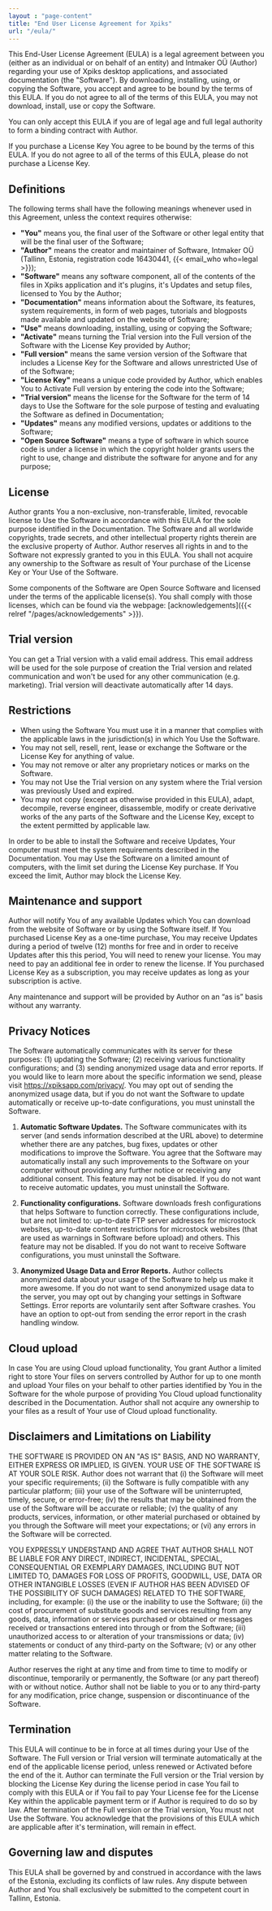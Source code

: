 ```yaml
---
layout : "page-content"
title: "End User License Agreement for Xpiks"
url: "/eula/"
---
```


This End-User License Agreement (EULA) is a legal agreement between you (either as an individual or on behalf of an entity) and Intmaker OÜ (Author) regarding your use of Xpiks desktop applications, and associated documentation (the "Software"). By downloading, installing, using, or copying the Software, you accept and agree to be bound by the terms of this EULA. If you do not agree to all of the terms of this EULA, you may not download, install, use or copy the Software.

You can only accept this EULA if you are of legal age and full legal authority to form a binding contract with Author.

If you purchase a License Key You agree to be bound by the terms of this EULA. If you do not agree to all of the terms of this EULA, please do not purchase a License Key.

## Definitions

The following terms shall have the following meanings whenever used in this Agreement, unless the context requires otherwise:

- **"You"** means you, the final user of the Software or other legal entity that will be the final user of the Software;
- **"Author"** means the creator and maintainer of Software, Intmaker OÜ (Tallinn, Estonia, registration code 16430441, {{< email_who who=legal >}});
- **"Software"** means any software component, all of the contents of the files in Xpiks application and it's plugins, it's Updates and setup files, licensed to You by the Author;
- **"Documentation"** means information about the Software, its features, system requirements, in form of web pages, tutorials and blogposts made available and updated on the website of Software;
- **"Use"** means downloading, installing, using or copying the Software;
- **"Activate"** means turning the Trial version into the Full version of the Software with the License Key provided by Author;
- **"Full version"** means the same version version of the Software that includes a License Key for the Software and allows unrestricted Use of of the Software;
- **"License Key"** means a unique code provided by Author, which enables You to Activate Full version by entering the code into the Software;
- **"Trial version"** means the license for the Software for the term of 14 days to Use the Software for the sole purpose of testing and evaluating the Software as defined in Documentation;
- **"Updates"** means any modified versions, updates or additions to the Software;
- **"Open Source Software"** means a type of software in which source code is under a license in which the copyright holder grants users the right to use, change and distribute the software for anyone and for any purpose;

## License

Author grants You a non-exclusive, non-transferable, limited, revocable license to Use the Software in accordance with this EULA for the sole purpose identified in the Documentation. The Software and all worldwide copyrights, trade secrets, and other intellectual property rights therein are the exclusive property of Author. Author reserves all rights in and to the Software not expressly granted to you in this EULA. You shall not acquire any ownership to the Software as result of Your purchase of the License Key or Your Use of the Software.

Some components of the Software are Open Source Software and licensed under the terms of the applicable license(s). You shall comply with those licenses, which can be found via the webpage: [acknowledgements]({{< relref "/pages/acknowledgements" >}}).


## Trial version

You can get a Trial version with a valid email address. This email address will be used for the sole purpose of creation the Trial version and related communication and won't be used for any other communication (e.g. marketing). Trial version will deactivate automatically after 14 days.


## Restrictions

- When using the Software You must use it in a manner that complies with the applicable laws in the jurisdiction(s) in which You Use the Software.
- You may not sell, resell, rent, lease or exchange the Software or the License Key for anything of value.
- You may not remove or alter any proprietary notices or marks on the Software.
- You may not Use the Trial version on any system where the Trial version was previously Used and expired.
- You may not copy (except as otherwise provided in this EULA), adapt, decompile, reverse engineer, disassemble, modify or create derivative works of the any parts of the Software and the License Key, except to the extent permitted by applicable law.

In order to be able to install the Software and receive Updates, Your computer must meet the system requirements described in the Documentation. You may Use the Software on a limited amount of computers, with the limit set during the License Key purchase. If You exceed the limit, Author may block the License Key.

## Maintenance and support

Author will notify You of any available Updates which You can download from the website of Software or by using the Software itself. If You purchased License Key as a one-time purchase, You may receive Updates during a period of twelve (12) months for free and in order to receive Updates after this this period, You will need to renew your license. You may need to pay an additional fee in order to renew the license. If You purchased License Key as a subscription, you may receive updates as long as your subscription is active.

Any maintenance and support will be provided by Author on an “as is” basis without any warranty.

## Privacy Notices

The Software automatically communicates with its server for these purposes: (1) updating the Software; (2) receiving various functionality configurations; and (3) sending anonymized usage data and error reports. If you would like to learn more about the specific information we send, please visit https://xpiksapp.com/privacy/. You may opt out of sending the anonymized usage data, but if you do not want the Software to update automatically or receive up-to-date configurations, you must uninstall the Software.

   1. **Automatic Software Updates.** The Software communicates with its server (and sends information described at the URL above) to determine whether there are any patches, bug fixes, updates or other modifications to improve the Software. You agree that the Software may automatically install any such improvements to the Software on your computer without providing any further notice or receiving any additional consent. This feature may not be disabled. If you do not want to receive automatic updates, you must uninstall the Software.

   2. **Functionality configurations.** Software downloads fresh configurations that helps Software to function correctly. These configurations include, but are not limited to: up-to-date FTP server addresses for microstock websites, up-to-date content restrictions for microstock websites (that are used as warnings in Software before upload) and others. This feature may not be disabled. If you do not want to receive Software configurations, you must uninstall the Software.

   3. **Anonymized Usage Data and Error Reports.** Author collects anonymized data about your usage of the Software to help us make it more awesome. If you do not want to send anonymized usage data to the server, you may opt out by changing your settings in Software Settings. Error reports are voluntarily sent after Software crashes. You have an option to opt-out from sending the error report in the crash handling window.

## Cloud upload

In case You are using Cloud upload functionality, You grant Author a limited right to store Your files on servers controlled by Author for up to one month and upload Your files on your behalf to other parties identified by You in the Software for the whole purpose of providing You Cloud upload functionality described in the Documentation. Author shall not acquire any ownership to your files as a result of Your use of Cloud upload functionality.

## Disclaimers and Limitations on Liability

THE SOFTWARE IS PROVIDED ON AN "AS IS" BASIS, AND NO WARRANTY, EITHER EXPRESS OR IMPLIED, IS GIVEN. YOUR USE OF THE SOFTWARE IS AT YOUR SOLE RISK. Author does not warrant that (i) the Software will meet your specific requirements; (ii) the Software is fully compatible with any particular platform; (iii) your use of the Software will be uninterrupted, timely, secure, or error-free; (iv) the results that may be obtained from the use of the Software will be accurate or reliable; (v) the quality of any products, services, information, or other material purchased or obtained by you through the Software will meet your expectations; or (vi) any errors in the Software will be corrected.

YOU EXPRESSLY UNDERSTAND AND AGREE THAT AUTHOR SHALL NOT BE LIABLE FOR ANY DIRECT, INDIRECT, INCIDENTAL, SPECIAL, CONSEQUENTIAL OR EXEMPLARY DAMAGES, INCLUDING BUT NOT LIMITED TO, DAMAGES FOR LOSS OF PROFITS, GOODWILL, USE, DATA OR OTHER INTANGIBLE LOSSES (EVEN IF AUTHOR HAS BEEN ADVISED OF THE POSSIBILITY OF SUCH DAMAGES) RELATED TO THE SOFTWARE, including, for example: (i) the use or the inability to use the Software; (ii) the cost of procurement of substitute goods and services resulting from any goods, data, information or services purchased or obtained or messages received or transactions entered into through or from the Software; (iii) unauthorized access to or alteration of your transmissions or data; (iv) statements or conduct of any third-party on the Software; (v) or any other matter relating to the Software.

Author reserves the right at any time and from time to time to modify or discontinue, temporarily or permanently, the Software (or any part thereof) with or without notice. Author shall not be liable to you or to any third-party for any modification, price change, suspension or discontinuance of the Software.

## Termination

This EULA will continue to be in force at all times during your Use of the Software. The Full version or Trial version will terminate automatically at the end of the applicable license period, unless renewed or Activated before the end of the it. Author can terminate the Full version or the Trial version by blocking the License Key during the license period in case You fail to comply with this EULA or if You fail to pay Your License fee for the License Key within the applicable payment term or if Author is required to do so by law. After termination of the Full version or the Trial version, You must not Use the Software. You acknowledge that the provisions of this EULA which are applicable after it's termination, will remain in effect.

## Governing law and disputes

This EULA shall be governed by and construed in accordance with the laws of the Estonia, excluding its conflicts of law rules. Any dispute between Author and You shall exclusively be submitted to the competent court in Tallinn, Estonia.
